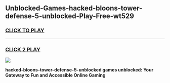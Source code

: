 
## Unblocked-Games-hacked-bloons-tower-defense-5-unblocked-Play-Free-wt529
<h3>
<a href="https://premium76.site?title=hacked-bloons-tower-defense-5-unblocked&ref=23A">CLICK TO PLAY</a></h3>
<hr>

<h3>
<a href="https://premium76.site?title=hacked-bloons-tower-defense-5-unblocked&ref=23A">CLICK 2 PLAY</a>
  
</h3>

<a href="https://premium76.site?title=hacked-bloons-tower-defense-5-unblocked&ref=23A"><img src="https://clearcache.store/games.png"></a>


**hacked-bloons-tower-defense-5-unblocked games unblocked: Your Gateway to Fun and Accessible Online Gaming**
